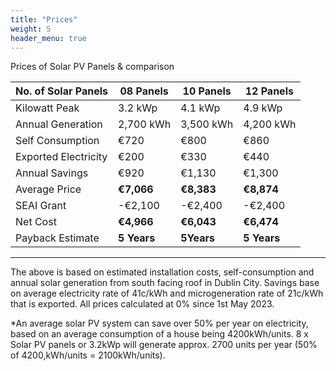 ```yaml
---
title: "Prices"
weight: 5
header_menu: true
---
```

Prices of Solar PV Panels & comparison

|No. of Solar Panels  | 08 Panels | 10 Panels   | 12 Panels    | 
|---------------------|-----------|-------------|--------------|
| Kilowatt Peak       | 3.2 kWp   | 4.1 kWp     | 4.9 kWp      |
| Annual Generation   | 2,700 kWh | 3,500 kWh   | 4,200 kWh    |
| Self Consumption    | €720      | €800        | €860         |
| Exported Electricity| €200      | €330        | €440         |
| Annual Savings      | €920      | €1,130      | €1,300       |
| Average Price       |**€7,066** |**€8,383**	|**€8,874**    |
| SEAI Grant	      |-€2,100	  |-€2,400	    |-€2,400       |
| Net Cost	          |**€4,966** |**€6,043**	|**€6,474**    |
| Payback Estimate	  |**5 Years**|**5Years** 	|**5 Years**   |
---
The above is based on estimated installation costs, self-consumption and annual solar generation from south facing roof in Dublin City. Savings base on average electricity rate of 41c/kWh and microgeneration rate of 21c/kWh that is exported. All prices calculated at 0% since 1st May 2023.

*An average solar PV system can save over 50% per year on electricity, based on an average consumption of a house being 4200kWh/units. 8 x Solar PV panels or 3.2kWp will generate approx. 2700 units per year (50% of 4200,kWh/units = 2100kWh/units).
